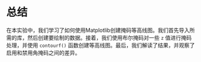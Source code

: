 # 总结

在本实验中，我们学习了如何使用Matplotlib创建掩码等高线图。我们首先导入所需的库，然后创建要绘制的数据。接着，我们使用布尔掩码对一些 `z` 值进行掩码处理，并使用 `contourf()` 函数创建等高线图。最后，我们解读了结果，并观察了启用和禁用角掩码之间的差异。
